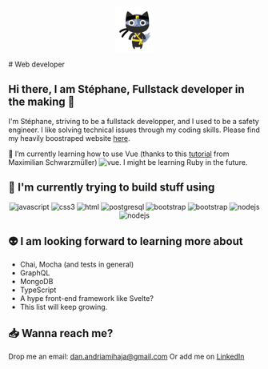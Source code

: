 <p align="center">
  <img align="center" src="https://github.com/Dananando/Dananando/blob/main/img/cover.png" width="15%" height="15%">
</p>
# Web developer

## Hi there, I am Stéphane, Fullstack developer in the making 👋

I'm Stéphane, striving to be a fullstack developper, and I used to be a safety engineer.
I like solving technical issues through my coding skills.
Please find my heavily boostraped website [here](https://dananando.github.io/startbootstrap-freelancer/).

🌱 I’m currently learning how to use Vue (thanks to this [tutorial](https://www.udemy.com/course/vuejs-2-the-complete-guide/) from Maximilian Schwarzmüller) <img src="https://img.shields.io/badge/Vue.js-35495E?style=for-the-badge&logo=vue.js&logoColor=4FC08D" alt="vue" title="vue"/>. I might be learning Ruby in the future.


## :mage: I'm currently trying to build stuff using

<p align="center">
  <img src="https://img.shields.io/badge/JavaScript-F7DF1E?style=for-the-badge&logo=javascript&logoColor=black" alt="javascript" title="JavaScript"/>

  <img src="https://img.shields.io/badge/CSS3-1572B6?style=for-the-badge&logo=css3&logoColor=white" alt="css3" title="css"/>
  <img src="https://img.shields.io/badge/HTML5-E34F26?style=for-the-badge&logo=html5&logoColor=white" alt="html" title="html"/>

  <img src="https://img.shields.io/badge/PostgreSQL-316192?style=for-the-badge&logo=postgresql&logoColor=white" alt="postgresql" title="postgresql"/>

  <img src="https://img.shields.io/badge/Bootstrap-563D7C?style=for-the-badge&logo=bootstrap&logoColor=white" alt="bootstrap" title="bootstrap"/>
  <img src="https://img.shields.io/badge/Insomnia-5849be?style=for-the-badge&logo=Insomnia&logoColor=white" alt="bootstrap" title="bootstrap"/>

  <img src="https://img.shields.io/badge/Node.js-339933?style=for-the-badge&logo=nodedotjs&logoColor=white" alt="nodejs" title = "nodejs"/>
  <img src="https://img.shields.io/badge/Express.js-000000?style=for-the-badge&logo=express&logoColor=white" alt="nodejs" title = "nodejs"/>
</p>
  
## :alien: I am looking forward to learning more about
- Chai, Mocha (and tests in general)
- GraphQL
- MongoDB
- TypeScript
- A hype front-end framework like Svelte?
- This list will keep growing.

## :inbox_tray: Wanna reach me?
Drop me an email: dan.andriamihaja@gmail.com
Or add me on [LinkedIn](https://www.linkedin.com/in/sandriamihaja/)



<!--
**Dananando/Dananando** is a ✨ _special_ ✨ repository because its `README.md` (this file) appears on your GitHub profile.

Here are some ideas to get you started:

- 🔭 I’m currently working on ...
- 🌱 I’m currently learning ...
- 👯 I’m looking to collaborate on ...
- 🤔 I’m looking for help with ...
- 💬 Ask me about ...
- 📫 How to reach me: ...
- 😄 Pronouns: ...
- ⚡ Fun fact: ...
-->
